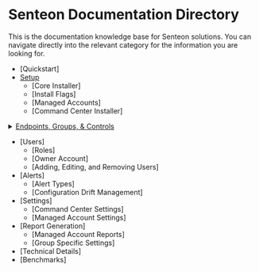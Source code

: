 # Senteon Documentation Directory
This is the documentation knowledge base for Senteon solutions. You can navigate directly into the relevant category for the information you are looking for. 


- [Quickstart]
- [Setup](installation.md)
  - [Core Installer]
  - [Install Flags]
  - [Managed Accounts]
  - [Command Center Installer]
<details>
  <summary><a href=EndpointConfiguration.md> Endpoints, Groups, & Controls</a></summary>
  <ul>
    <li><a href=EndpointConfiguration.md#controls>Controls</a>
      <ul>
        <li><a href=EndpointConfiguration.md#configuration-sets>Configuration Sets</a></li>
        <li><a href=EndpointConfiguration.md#control-information>Control Information</a></li>
        <li><a href=EndpointConfiguration.md#changing-configurations.md>Changing Configurations</a></li>
      </ul>
    </li>
  </ul>
 - [Endpoints](EndpointConfiguration.md#endpoints)
    - [Endpoint Listing](EndpointConfigurations.md#endpoint-listing)
    - [Endpoint Information](EndpointConfigurations.md#endpoint-information)
    - [Modifying Endpoints](EndpointConfigurations.md#modifying-endpoints)
       - [Changing Groups](EndpointConfigurations.md#changing-groups)
       - [Changing Controls](EndpointConfigurations.md#changing-controls)
    - [Endpoint States](EndpointConfigurations.md#endpoint-states)
  - [Groups](EndpointConfiguration.md#groups)
    - [Group Info](EndpointConfigurations.md#group-info)
    - [Group Modification](EndpointConfigurations.md#group-modification)
      - [Moving Endpoints](EndpointConfigurations.md#moving-endpoints)
      - [Making Exception Groups](EndpointConfigurations.md#making-exception-groups)
      - [Merging Exception Groups](EndpointConfigurations.md#merging-exception-groups)
      - [Converting Exception Groups to Management](EndpointConfigurations.md#converting-exception-groups)
      - [Individual Control Modification](EndpointConfigurations.md#individual-control-modification)
      - [New Management Group Creation](EndpointConfigurations.md#new-management-group-creation)
  - [Endpoint Setup](EndpointConfiguration.md#setup)
    - [Evaluation](EndpointConfigurations.md#evaluation)
    - [Finalization Wizard](EndpointConfigurations.md#finalization-wizard)
</details>

- [Users]
  - [Roles]
  - [Owner Account]
  - [Adding, Editing, and Removing Users]
- [Alerts]
  - [Alert Types]
  - [Configuration Drift Management]
- [Settings]
  - [Command Center Settings]
  - [Managed Account Settings]
- [Report Generation]
  - [Managed Account Reports]
  - [Group Specific Settings] 
- [Technical Details]
-   [Benchmarks]
